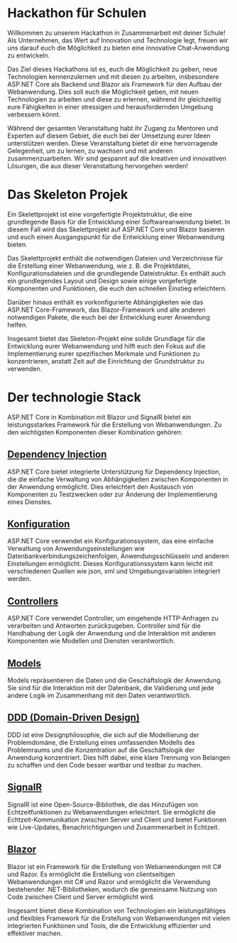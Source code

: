 # Hackathon für Schulen

Willkommen zu unserem Hackathon in Zusammenarbeit mit deiner Schule! Als Unternehmen, das Wert auf Innovation und Technologie legt, freuen wir uns darauf euch die Möglichkeit zu bieten eine innovative Chat-Anwendung zu entwickeln.

Das Ziel dieses Hackathons ist es, euch die Möglichkeit zu geben, neue Technologien kennenzulernen und mit diesen zu arbeiten, insbesondere ASP.NET Core als Backend und Blazor als Framework für den Aufbau der Webanwendung. Dies soll euch die Möglichkeit geben, mit neuen Technologien zu arbeiten und diese zu erlernen, während ihr gleichzeitig eure Fähigkeiten in einer stressigen und herausfordernden Umgebung verbessern könnt.

Während der gesamten Veranstaltung habt ihr Zugang zu Mentoren und Experten auf diesem Gebiet, die euch bei der Umsetzung eurer Ideen unterstützen werden. Diese Veranstaltung bietet dir eine hervorragende Gelegenheit, um zu lernen, zu wachsen und mit anderen zusammenzuarbeiten. Wir sind gespannt auf die kreativen und innovativen Lösungen, die aus dieser Veranstaltung hervorgehen werden!


# Das Skeleton Projek

Ein Skelettprojekt ist eine vorgefertigte Projektstruktur, die eine grundlegende Basis für die Entwicklung einer Softwareanwendung bietet. In diesem Fall wird das Skelettprojekt auf ASP.NET Core und Blazor basieren und euch einen Ausgangspunkt für die Entwicklung einer Webanwendung bieten.

Das Skelettprojekt enthält die notwendigen Dateien und Verzeichnisse für die Erstellung einer Webanwendung, wie z. B. die Projektdatei, Konfigurationsdateien und die grundlegende Dateistruktur. Es enthält auch ein grundlegendes Layout und Design sowie einige vorgefertigte Komponenten und Funktionen, die euch den schnellen Einstieg erleichtern.

Darüber hinaus enthält es vorkonfigurierte Abhängigkeiten wie das ASP.NET Core-Framework, das Blazor-Framework und alle anderen notwendigen Pakete, die euch bei der Entwicklung eurer Anwendung helfen.

Insgesamt bietet das Skeleton-Projekt eine solide Grundlage für die Entwicklung eurer Webanwendung und hilft euch den Fokus auf die Implementierung eurer spezifischen Merkmale und Funktionen zu konzentrieren, anstatt Zeit auf die Einrichtung der Grundstruktur zu verwenden.

# Der technologie Stack

ASP.NET Core in Kombination mit Blazor und SignalR bietet ein leistungsstarkes Framework für die Erstellung von Webanwendungen. Zu den wichtigsten Komponenten dieser Kombination gehören:

## [Dependency Injection](./docs/DependencyInjection.md)
ASP.NET Core bietet integrierte Unterstützung für Dependency Injection, die die einfache Verwaltung von Abhängigkeiten zwischen Komponenten in der Anwendung ermöglicht. Dies erleichtert den Austausch von Komponenten zu Testzwecken oder zur Änderung der Implementierung eines Dienstes.

## [Konfiguration](./docs/Configuration.md) 
ASP.NET Core verwendet ein Konfigurationssystem, das eine einfache Verwaltung von Anwendungseinstellungen wie Datenbankverbindungszeichenfolgen, Anwendungsschlüsseln und anderen Einstellungen ermöglicht. Dieses Konfigurationssystem kann leicht mit verschiedenen Quellen wie json, xml und Umgebungsvariablen integriert werden.

## [Controllers](./docs/Controllers.md) 
ASP.NET Core verwendet Controller, um eingehende HTTP-Anfragen zu verarbeiten und Antworten zurückzugeben. Controller sind für die Handhabung der Logik der Anwendung und die Interaktion mit anderen Komponenten wie Modellen und Diensten verantwortlich.

## [Models](./docs/Models.md) 
Models repräsentieren die Daten und die Geschäftslogik der Anwendung. Sie sind für die Interaktion mit der Datenbank, die Validierung und jede andere Logik im Zusammenhang mit den Daten verantwortlich.

## [DDD (Domain-Driven Design)](./docs/DomainDrivenDesign.md)
DDD ist eine Designphilosophie, die sich auf die Modellierung der Problemdomäne, die Erstellung eines umfassenden Modells des Problemraums und die Konzentration auf die Geschäftslogik der Anwendung konzentriert. Dies hilft dabei, eine klare Trennung von Belangen zu schaffen und den Code besser wartbar und testbar zu machen.

## [SignalR](./docs/SignalR.md) 
SignalR ist eine Open-Source-Bibliothek, die das Hinzufügen von Echtzeitfunktionen zu Webanwendungen erleichtert. Sie ermöglicht die Echtzeit-Kommunikation zwischen Server und Client und bietet Funktionen wie Live-Updates, Benachrichtigungen und Zusammenarbeit in Echtzeit.

## [Blazor](./docs/Blazor.md) 
Blazor ist ein Framework für die Erstellung von Webanwendungen mit C# und Razor. Es ermöglicht die Erstellung von clientseitigen Webanwendungen mit C# und Razor und ermöglicht die Verwendung bestehender .NET-Bibliotheken, wodurch die gemeinsame Nutzung von Code zwischen Client und Server ermöglicht wird.

Insgesamt bietet diese Kombination von Technologien ein leistungsfähiges und flexibles Framework für die Erstellung von Webanwendungen mit vielen integrierten Funktionen und Tools, die die Entwicklung effizienter und effektiver machen.



